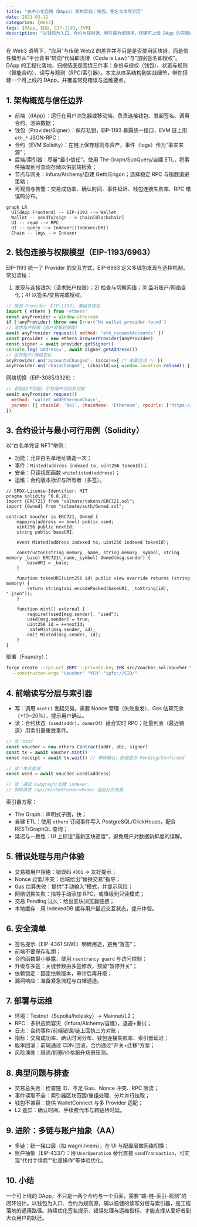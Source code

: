```yaml
---
title: "去中心化应用（DApps）架构实战：钱包、签名与读写分层"
date: 2021-03-12
categories: [Web3]
tags: [DApp, 钱包, EIP-1193, EVM]
description: "以钱包为入口、合约为规则源、索引器为读路径，搭建可上线 DApp 的完整闭环；覆盖多钱包发现、网络切换、事件索引与错误处理。"
---
```


在 Web3 语境下，“应用”与传统 Web2 的差异并不只是是否使用区块链，而是信任模型从“平台背书”转向“代码即法律（Code is Law）”与“加密签名即授权”。DApp 的工程化落地，归根结底是围绕三件事：身份与授权（钱包）、状态与规则（智能合约）、读写与观测（RPC/索引器）。本文从体系结构到实战细节，带你搭建一个可上线的 DApp，并覆盖常见错误与运维要点。

## 1. 架构概览与信任边界
- 前端（dApp）：运行在用户浏览器或移动端，负责连接钱包、发起签名、调用合约、渲染数据；
- 钱包（Provider/Signer）：保存私钥，EIP-1193 暴露统一接口，EVM 链上用 `eth_*` JSON-RPC；
- 合约（EVM Solidity）：在链上保存规则与资产，事件（logs）作为“事实来源”；
- 后端/索引器：尽量“最小信任”。使用 The Graph/SubQuery/自建 ETL，将事件抽取到可查询存储以供前端检索；
- 节点与网关：Infura/Alchemy/自建 Geth/Erigon；选择稳定 RPC 与指数退避策略；
- 可观测与告警：交易成功率、确认时间、事件延迟、钱包连接失败率、RPC 错误码分布。

```mermaid
graph LR
  UI[dApp Frontend] -- EIP-1193 --> Wallet
  Wallet -- sendTx/sign --> Chain[Blockchain]
  UI -- read --> RPC
  UI -- query --> Indexer[(Indexer/DB)]
  Chain -- logs --> Indexer
```

## 2. 钱包连接与权限模型（EIP-1193/6963）
EIP-1193 统一了 Provider 的交互方式，EIP-6963 定义多钱包发现与选择机制。常见流程：
1) 发现与连接钱包（请求账户权限）；2) 检查与切换网络；3) 监听账户/网络变化；4) 以签名/交易完成授权。

```js
// 探测 Provider（EIP-1193），兼容多钱包
import { ethers } from 'ethers'
const anyProvider = window.ethereum
if (!anyProvider) throw new Error('No wallet provider found')
// 请求账户权限（用户会看到弹窗）
await anyProvider.request({ method: 'eth_requestAccounts' })
const provider = new ethers.BrowserProvider(anyProvider)
const signer = await provider.getSigner()
console.log('address=', await signer.getAddress())
// 监听账户/网络变化
anyProvider.on('accountsChanged', (accs)=>{ /* 刷新会话 */ })
anyProvider.on('chainChanged', (chainId)=>{ window.location.reload() })
```

网络切换（EIP-3085/3326）：
```js
// 若链ID不匹配，引导用户添加并切换
await anyProvider.request({
  method: 'wallet_addEthereumChain',
  params: [{ chainId: '0x1', chainName: 'Ethereum', rpcUrls: ['https://mainnet.infura.io/v3/xxx'], nativeCurrency: {name:'ETH',symbol:'ETH',decimals:18}}]
})
```

## 3. 合约设计与最小可行用例（Solidity）
以“白名单凭证 NFT”举例：
- 功能：允许白名单地址铸造一次；
- 事件：`Minted(address indexed to, uint256 tokenId)`；
- 安全：只读视图函数 `whitelisted(address)`；
- 运维：合约版本标识与所有者（多签）。

```solidity
// SPDX-License-Identifier: MIT
pragma solidity ^0.8.20;
import {ERC721} from "solmate/tokens/ERC721.sol";
import {Owned} from "solmate/auth/Owned.sol";

contract Voucher is ERC721, Owned {
    mapping(address => bool) public used;
    uint256 public nextId;
    string public baseURI;

    event Minted(address indexed to, uint256 indexed tokenId);

    constructor(string memory _name, string memory _symbol, string memory _base) ERC721(_name,_symbol) Owned(msg.sender) {
        baseURI = _base;
    }

    function tokenURI(uint256 id) public view override returns (string memory) {
        return string(abi.encodePacked(baseURI, _toString(id), ".json"));
    }

    function mint() external {
        require(!used[msg.sender], "used");
        used[msg.sender] = true;
        uint256 id = ++nextId;
        _safeMint(msg.sender, id);
        emit Minted(msg.sender, id);
    }
}
```

部署（Foundry）：
```bash
forge create --rpc-url $RPC --private-key $PK src/Voucher.sol:Voucher \
  --constructor-args "Voucher" "VCH" "ipfs://CID/"
```

## 4. 前端读写分层与索引器
- 写：调用 `mint()` 发起交易。需要 Nonce 管理（失败重发）、Gas 估算冗余（+10~20%）、提示用户确认。
- 读：合约状态（`used(addr)`、`ownerOf`）适合实时 RPC；批量列表（最近铸造）用索引器重放事件。

```js
// 写：mint
const voucher = new ethers.Contract(addr, abi, signer)
const tx = await voucher.mint()
const receipt = await tx.wait() // 等待确认，前端显示 Pending/Confirmed

// 读：单点查询
const used = await voucher.used(address)

// 读：通过 subgraph/自建 indexer，
// 例如请求 /api/minted?owner=0xabc 返回分页列表
```

索引器方案：
- The Graph：声明式子图，快；
- 自建 ETL：使用 `ethers` 订阅事件写入 PostgreSQL/ClickHouse，配合 REST/GraphQL 查询；
- 延迟与一致性：UI 上标注“最新区块高度”，避免用户对数据新鲜度的误解。

## 5. 错误处理与用户体验
- 交易被用户拒绝：错误码 `4001` → 友好提示；
- Nonce 过低/冲突：后端给出“替换交易”指导；
- Gas 估算失败：提供“手动输入”模式，并提示风险；
- 网络切换失败：指导手动添加 RPC，或降级到只读模式；
- 交易 Pending 过久：给出区块浏览器链接；
- 本地缓存：用 IndexedDB 缓存用户最近交互状态，提升体验。

## 6. 安全清单
- 签名提示（EIP-4361 SIWE）明确用途，避免“盲签”；
- 前端不要保存私钥；
- 合约函数最小暴露，使用 `reentrancy guard` 与访问控制；
- 升级与多签：关键参数由多签修改，预留“暂停开关”；
- 依赖锁定：固定依赖版本，审计后再升级；
- 漏洞响应：准备紧急流程与白帽通道。

## 7. 部署与运维
- 环境：Testnet（Sepolia/holesky）→ Mainnet/L2；
- RPC：多供应商容灾（Infura/Alchemy/自建），退避+重试；
- 日志：合约事件/前端错误/链上回执三方对账；
- 指标：交易成功率、确认时间分布、钱包连接失败率、索引器延迟；
- 版本回滚：前端通过 CDN 回滚，合约通过“开关+迁移”方案；
- 风险演练：限流/拥塞/价格飙升场景压测。

## 8. 典型问题与排查
- 交易总失败：检查链 ID、不足 Gas、Nonce 冲突、RPC 限流；
- 事件读取不全：索引器区块范围/重组处理、分片并行拉取；
- 钱包不兼容：提供 WalletConnect 与多 Provider 适配；
- L2 差异：确认时间、手续费代币与跨链桥时延。

## 9. 进阶：多链与账户抽象（AA）
- 多链：统一接口层（如 wagmi/viem），在 UI 与配置层做网络切换；
- 账户抽象（EIP-4337）：用 `UserOperation` 替代直接 `sendTransaction`，可实现“代付手续费”“批量操作”等体验优化。

## 10. 小结
一个可上线的 DApp，不只是一两个合约与一个页面，需要“端-链-索引-观测”的闭环设计。以钱包为入口、合约为规则源，辅以稳健的读写分层与索引器，是工程落地的通用路径。持续优化签名提示、错误处理与运维指标，才能支撑从爱好者到大众用户的跃迁。
